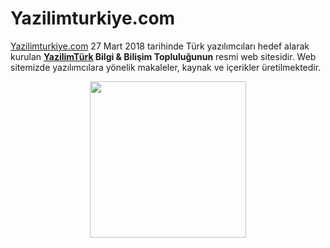 # Yazilimturkiye.com
[Yazilimturkiye.com](https://www.yazilimturkiye.com/) 27 Mart 2018 tarihinde Türk yazılımcıları hedef alarak kurulan <b>[YazilimTürk](https://www.instagram.com/yazilimturk/) Bilgi & Bilişim Topluluğunun</b> resmi web sitesidir. Web sitemizde yazılımcılara yönelik makaleler, kaynak ve içerikler üretilmektedir.
<p align="center">
  <img width="250" height="250" src="https://www.yazilimturkiye.com/wp-content/uploads/2021/06/yenilogo.jpg">
</p>
